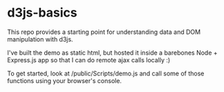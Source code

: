 d3js-basics
===========

This repo provides a starting point for understanding data and DOM manipulation with d3js.

I've built the demo as static html, but hosted it inside a barebones Node + Express.js app so that I can do remote ajax calls locally :)

To get started, look at /public/Scripts/demo.js and call some of those functions using your browser's console.
